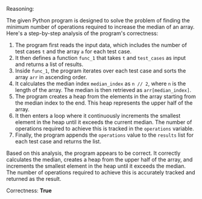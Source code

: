 Reasoning:

The given Python program is designed to solve the problem of finding the minimum number of operations required to increase the median of an array. Here's a step-by-step analysis of the program's correctness:

1.  The program first reads the input data, which includes the number of test cases `t` and the array `a` for each test case.
2.  It then defines a function `func_1` that takes `t` and `test_cases` as input and returns a list of results.
3.  Inside `func_1`, the program iterates over each test case and sorts the array `arr` in ascending order.
4.  It calculates the median index `median_index` as `n // 2`, where `n` is the length of the array. The median is then retrieved as `arr[median_index]`.
5.  The program creates a heap from the elements in the array starting from the median index to the end. This heap represents the upper half of the array.
6.  It then enters a loop where it continuously increments the smallest element in the heap until it exceeds the current median. The number of operations required to achieve this is tracked in the `operations` variable.
7.  Finally, the program appends the `operations` value to the `results` list for each test case and returns the list.

Based on this analysis, the program appears to be correct. It correctly calculates the median, creates a heap from the upper half of the array, and increments the smallest element in the heap until it exceeds the median. The number of operations required to achieve this is accurately tracked and returned as the result.

Correctness: **True**